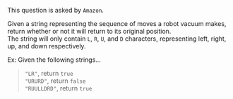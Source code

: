 This question is asked by `Amazon`.  

Given a string representing the sequence of moves a robot vacuum makes, return whether or not it will return to its original position.  
The string will only contain `L`, `R`, `U`, and `D` characters, representing left, right, up, and down respectively.  
  
Ex: Given the following strings...

>`"LR"`, return `true`  
`"URURD"`, return `false`  
`"RUULLDRD"`, return `true`

